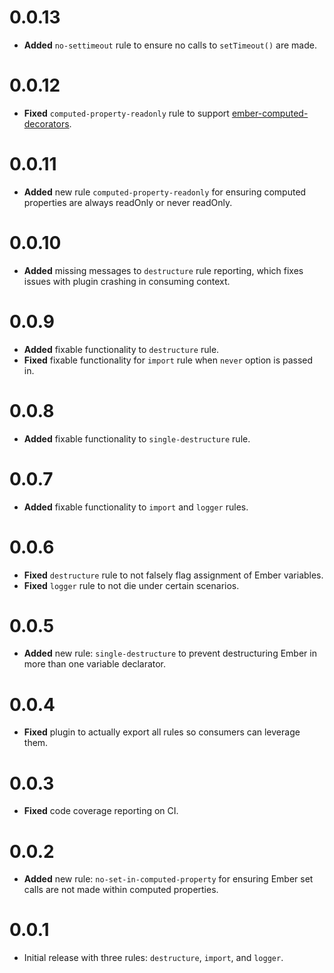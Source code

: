 # 0.0.13

* **Added** `no-settimeout` rule to ensure no calls to `setTimeout()` are made.


# 0.0.12

* **Fixed** `computed-property-readonly` rule to support [ember-computed-decorators](https://github.com/rwjblue/ember-computed-decorators).


# 0.0.11

* **Added** new rule `computed-property-readonly` for ensuring computed properties are always readOnly or never readOnly.


# 0.0.10

* **Added** missing messages to `destructure` rule reporting, which fixes issues with plugin crashing in consuming context.


# 0.0.9

* **Added** fixable functionality to `destructure` rule.
* **Fixed** fixable functionality for `import` rule when `never` option is passed in.


# 0.0.8

* **Added** fixable functionality to `single-destructure` rule.


# 0.0.7

* **Added** fixable functionality to `import` and `logger` rules.


# 0.0.6

* **Fixed** `destructure` rule to not falsely flag assignment of Ember variables.
* **Fixed** `logger` rule to not die under certain scenarios.


# 0.0.5

* **Added** new rule: `single-destructure` to prevent destructuring Ember in more than one variable declarator.


# 0.0.4

* **Fixed** plugin to actually export all rules so consumers can leverage them.


# 0.0.3

* **Fixed** code coverage reporting on CI.


# 0.0.2

* **Added** new rule: `no-set-in-computed-property` for ensuring Ember set calls are not made within computed properties.


# 0.0.1

* Initial release with three rules: `destructure`, `import`, and `logger`.


